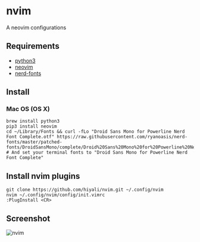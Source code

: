 # nvim
A neovim configurations

## Requirements
* [python3](https://www.python.org/)
* [neovim](https://github.com/neovim/neovim/wiki/Installing-Neovim)
* [nerd-fonts](https://github.com/ryanoasis/nerd-fonts#font-installation)

## Install
### Mac OS (OS X)
```shell
brew install python3
pip3 install neovim
cd ~/Library/Fonts && curl -fLo "Droid Sans Mono for Powerline Nerd Font Complete.otf" https://raw.githubusercontent.com/ryanoasis/nerd-fonts/master/patched-fonts/DroidSansMono/complete/Droid%20Sans%20Mono%20for%20Powerline%20Nerd%20Font%20Complete.otf
# And set your terminal fonts to "Droid Sans Mono for Powerline Nerd Font Complete"
```

## Install nvim plugins
```shell
git clone https://github.com/hiyali/nvim.git ~/.config/nvim
nvim ~/.config/nvim/config/init.vimrc
:PlugInstall <CR>
```

## Screenshot
![nvim](https://raw.githubusercontent.com/hiyali/nvim/master/assets/images/screenshot-7.png "nvim")
